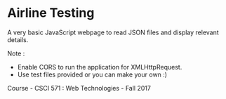 # Airline Testing
A very basic JavaScript webpage to read JSON files and display relevant details. 

Note : 
+ Enable CORS to run the application for XMLHttpRequest.
+ Use test files provided or you can make your own :)

Course - CSCI 571 : Web Technologies - Fall 2017
